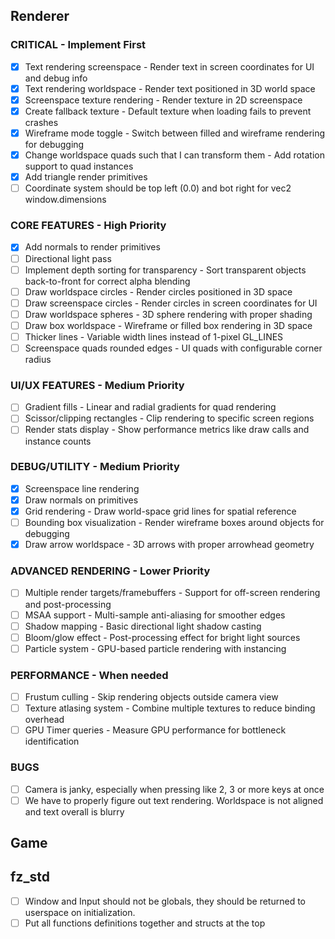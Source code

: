 
## Renderer

### CRITICAL - Implement First

- [x] Text rendering screenspace - Render text in screen coordinates for UI and debug info
- [x] Text rendering worldspace - Render text positioned in 3D world space
- [x] Screenspace texture rendering - Render texture in 2D screenspace
- [x] Create fallback texture - Default texture when loading fails to prevent crashes
- [x] Wireframe mode toggle - Switch between filled and wireframe rendering for debugging
- [x] Change worldspace quads such that I can transform them - Add rotation support to quad instances
- [x] Add triangle render primitives
- [ ] Coordinate system should be top left (0.0) and bot right for vec2 window.dimensions

### CORE FEATURES - High Priority

- [x] Add normals to render primitives
- [ ] Directional light pass
- [ ] Implement depth sorting for transparency - Sort transparent objects back-to-front for correct alpha blending
- [ ] Draw worldspace circles - Render circles positioned in 3D space
- [ ] Draw screenspace circles - Render circles in screen coordinates for UI
- [ ] Draw worldspace spheres - 3D sphere rendering with proper shading
- [ ] Draw box worldspace - Wireframe or filled box rendering in 3D space
- [ ] Thicker lines - Variable width lines instead of 1-pixel GL_LINES
- [ ] Screenspace quads rounded edges - UI quads with configurable corner radius

### UI/UX FEATURES - Medium Priority

- [ ] Gradient fills - Linear and radial gradients for quad rendering
- [ ] Scissor/clipping rectangles - Clip rendering to specific screen regions
- [ ] Render stats display - Show performance metrics like draw calls and instance counts

### DEBUG/UTILITY - Medium Priority

- [x] Screenspace line rendering
- [x] Draw normals on primitives
- [x] Grid rendering - Draw world-space grid lines for spatial reference
- [ ] Bounding box visualization - Render wireframe boxes around objects for debugging
- [x] Draw arrow worldspace - 3D arrows with proper arrowhead geometry

### ADVANCED RENDERING - Lower Priority

- [ ] Multiple render targets/framebuffers - Support for off-screen rendering and post-processing
- [ ] MSAA support - Multi-sample anti-aliasing for smoother edges
- [ ] Shadow mapping - Basic directional light shadow casting
- [ ] Bloom/glow effect - Post-processing effect for bright light sources
- [ ] Particle system - GPU-based particle rendering with instancing

### PERFORMANCE - When needed

- [ ] Frustum culling - Skip rendering objects outside camera view
- [ ] Texture atlasing system - Combine multiple textures to reduce binding overhead
- [ ] GPU Timer queries - Measure GPU performance for bottleneck identification

### BUGS 

- [ ] Camera is janky, especially when pressing like 2, 3 or more keys at once
- [ ] We have to properly figure out text rendering. Worldspace is not aligned and text overall is blurry

## Game

## fz_std

- [ ] Window and Input should not be globals, they should be returned to userspace on initialization.
- [ ] Put all functions definitions together and structs at the top 